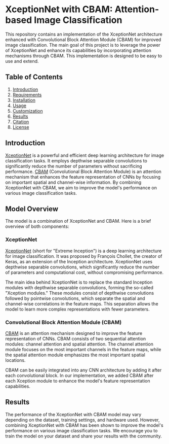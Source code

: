 # XceptionNet with CBAM: Attention-based Image Classification

This repository contains an implementation of the XceptionNet architecture enhanced with Convolutional Block Attention Module (CBAM) for improved image classification. The main goal of this project is to leverage the power of XceptionNet and enhance its capabilities by incorporating attention mechanisms through CBAM. This implementation is designed to be easy to use and extend.

## Table of Contents

1. [Introduction](#introduction)
2. [Requirements](#requirements)
3. [Installation](#installation)
4. [Usage](#usage)
5. [Customization](#customization)
6. [Results](#results)
7. [Citation](#citation)
8. [License](#license)

## Introduction

[XceptionNet](https://arxiv.org/abs/1610.02357) is a powerful and efficient deep learning architecture for image classification tasks. It employs depthwise separable convolutions to significantly reduce the number of parameters without sacrificing performance. [CBAM](https://arxiv.org/abs/1807.06521) (Convolutional Block Attention Module) is an attention mechanism that enhances the feature representation of CNNs by focusing on important spatial and channel-wise information. By combining XceptionNet with CBAM, we aim to improve the model's performance on various image classification tasks.


## Model Overview

The model is a combination of XceptionNet and CBAM. Here is a brief overview of both components:

### XceptionNet

[XceptionNet](https://arxiv.org/abs/1610.02357) (short for "Extreme Inception") is a deep learning architecture for image classification. It was proposed by François Chollet, the creator of Keras, as an extension of the Inception architecture. XceptionNet uses depthwise separable convolutions, which significantly reduce the number of parameters and computational cost, without compromising performance.

The main idea behind XceptionNet is to replace the standard Inception modules with depthwise separable convolutions, forming the so-called "Xception modules." These modules consist of depthwise convolutions followed by pointwise convolutions, which separate the spatial and channel-wise correlations in the feature maps. This separation allows the model to learn more complex representations with fewer parameters.

### Convolutional Block Attention Module (CBAM)

[CBAM](https://arxiv.org/abs/1807.06521) is an attention mechanism designed to improve the feature representation of CNNs. CBAM consists of two sequential attention modules: channel attention and spatial attention. The channel attention module focuses on the most important channels in the feature maps, while the spatial attention module emphasizes the most important spatial locations.

CBAM can be easily integrated into any CNN architecture by adding it after each convolutional block. In our implementation, we added CBAM after each Xception module to enhance the model's feature representation capabilities.


## Results

The performance of the XceptionNet with CBAM model may vary depending on the dataset, training settings, and hardware used. However, combining XceptionNet with CBAM has been shown to improve the model's performance on various image classification tasks. We encourage you to train the model on your dataset and share your results with the community.




